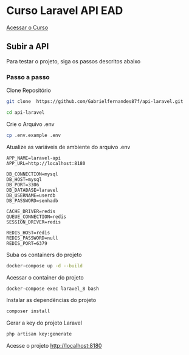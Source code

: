 
# Curso Laravel API EAD
[Acessar o Curso](https://academy.especializati.com.br/curso/criando-plataforma-ead-com-laravel)

## Subir a API
Para testar o projeto, siga os passos descritos abaixo

### Passo a passo
Clone Repositório
```sh
git clone  https://github.com/Gabrielfernandes87f/api-laravel.git
```

```sh
cd api-laravel
```

Crie o Arquivo .env
```sh
cp .env.example .env
```


Atualize as variáveis de ambiente do arquivo .env
```dosini
APP_NAME=laravel-api
APP_URL=http://localhost:8180

DB_CONNECTION=mysql
DB_HOST=mysql
DB_PORT=3306
DB_DATABASE=laravel
DB_USERNAME=userdb
DB_PASSWORD=senhadb

CACHE_DRIVER=redis
QUEUE_CONNECTION=redis
SESSION_DRIVER=redis

REDIS_HOST=redis
REDIS_PASSWORD=null
REDIS_PORT=6379
```


Suba os containers do projeto

```sh
docker-compose up -d --build
```


Acessar o container do projeto

```sh
docker-compose exec laravel_8 bash
```


Instalar as dependências do projeto

```sh
composer install
```


Gerar a key do projeto Laravel

```sh
php artisan key:generate
```


Acesse o projeto
[http://localhost:8180](http://localhost:8180)
